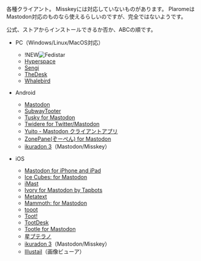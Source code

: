 各種クライアント。
Misskeyには対応していないものがあります。
PlaromeはMastodon対応のものなら使えるらしいのですが、完全ではないようです。

公式、ストアからインストールできるか否か、ABCの順です。

* PC（Windows/Linux/MacOS対応）
    * !NEW![Fedistar](https://fedistar.net/)
    * [Hyperspace](https://hyperspace.marquiskurt.net/)
    * [Sengi](https://nicolasconstant.github.io/sengi/)
    * [TheDesk](https://thedesk.top/)
    * [Whalebird](https://whalebird.social/)

* Android
    * [Mastodon](https://play.google.com/store/apps/details?id=org.joinmastodon.android)
    * [SubwayTooter](https://play.google.com/store/apps/details?id=jp.juggler.subwaytooter)
    * [Tusky for Mastodon](https://play.google.com/store/apps/details?id=com.keylesspalace.tusky)
    * [Twidere for Twitter/Mastodon](https://play.google.com/store/apps/details?id=org.mariotaku.twidere)
    * [Yuito - Mastodon クライアントアプリ](https://play.google.com/store/apps/details?id=net.accelf.yuito)
    * [ZonePane(ぞーぺん) for Mastodon](https://play.google.com/store/apps/details?id=com.zonepane)
    * [ikuradon 3](https://github.com/potproject/ikuradon)（Mastodon/Misskey）

* iOS
    * [Mastodon for iPhone and iPad](https://apps.apple.com/jp/app/id1571998974)
    * [Ice Cubes: for Mastodon](https://apps.apple.com/jp/app/id6444915884)
    * [iMast](https://apps.apple.com/jp/app/id1229461703)
    * [Ivory for Mastodon by Tapbots](https://apps.apple.com/jp/app/id6444602274)
    * [Metatext](https://apps.apple.com/jp/app/id1523996615)
    * [Mammoth: for Mastodon](https://apps.apple.com/jp/app/id1667573899)
    * [tooot](https://apps.apple.com/jp/app/id1549772269)
    * [Toot!](https://apps.apple.com/jp/app/id1229021451)
    * [TootDesk](https://apps.apple.com/jp/app/id1591748028)
    * [Tootle for Mastodon](https://apps.apple.com/jp/app/id1236013466)
    * [星プテラノ](https://apps.apple.com/jp/app/id1436972796)
    * [ikuradon 3](https://github.com/potproject/ikuradon)（Mastodon/Misskey）
    * [Illustail](https://apps.apple.com/jp/app/illustail/id375749531)（画像ビューア）
